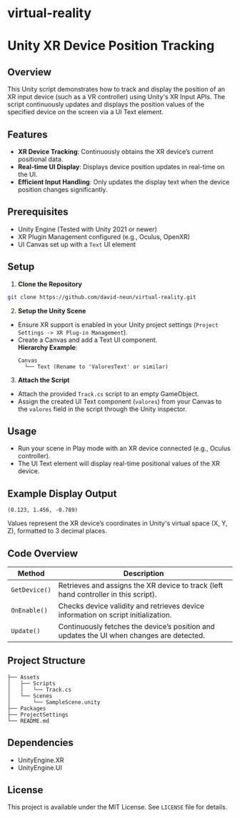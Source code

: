 # virtual-reality
# Unity XR Device Position Tracking

## Overview
This Unity script demonstrates how to track and display the position of an XR input device (such as a VR controller) using Unity's XR Input APIs. The script continuously updates and displays the position values of the specified device on the screen via a UI Text element.

## Features
- **XR Device Tracking**: Continuously obtains the XR device’s current positional data.
- **Real-time UI Display**: Displays device position updates in real-time on the UI.
- **Efficient Input Handling**: Only updates the display text when the device position changes significantly.

## Prerequisites
- Unity Engine (Tested with Unity 2021 or newer)
- XR Plugin Management configured (e.g., Oculus, OpenXR)
- UI Canvas set up with a `Text` UI element

## Setup

1. **Clone the Repository**
```bash
git clone https://github.com/david-neun/virtual-reality.git
```

2. **Setup the Unity Scene**
- Ensure XR support is enabled in your Unity project settings (`Project Settings -> XR Plug-in Management`).
- Create a Canvas and add a Text UI component.  
  **Hierarchy Example**:
  ```
  Canvas
    └── Text (Rename to 'ValoresText' or similar)
  ```

3. **Attach the Script**
- Attach the provided `Track.cs` script to an empty GameObject.
- Assign the created UI Text component (`valores`) from your Canvas to the `valores` field in the script through the Unity inspector.

## Usage
- Run your scene in Play mode with an XR device connected (e.g., Oculus controller).
- The UI Text element will display real-time positional values of the XR device.

## Example Display Output
```
(0.123, 1.456, -0.789)
```

Values represent the XR device’s coordinates in Unity's virtual space (X, Y, Z), formatted to 3 decimal places.

## Code Overview
| Method | Description |
|---|---|
| `GetDevice()` | Retrieves and assigns the XR device to track (left hand controller in this script). |
| `OnEnable()` | Checks device validity and retrieves device information on script initialization. |
| `Update()` | Continuously fetches the device’s position and updates the UI when changes are detected. |

## Project Structure
```
├── Assets
│   ├── Scripts
│   │   └── Track.cs
│   └── Scenes
│       └── SampleScene.unity
├── Packages
├── ProjectSettings
└── README.md
```

## Dependencies
- UnityEngine.XR
- UnityEngine.UI

## License
This project is available under the MIT License. See `LICENSE` file for details.
